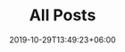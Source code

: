 ---
title: "All Posts"
date: 2019-10-29T13:49:23+06:00
draft: false

# description
description: "Personal blog page of Shourya Lala"

# type
type : "blog"
---